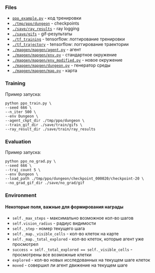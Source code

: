 ### Files

- [`ppo_example.py`](ppo_example.py) - код тренировки
- [`./tmp/ppo/dungeon`](./tmp/ppo/dungeon) - checkpoints
- [`./save/ray_results`](./save/ray_results) - ray logging
- [`./save/gifs`](./save/gifs) - gif-результаты
- [`./tf_training`](./tf_training) - tensorflow: логгирование тренировки
- [`./tf_trajectory`](./tf_trajectory) - tensorflow: логгирование траектории
- [`./mapgen/mapgen/agent.py`](./mapgen/mapgen/agent.py) - агент
- [`./mapgen/mapgen/env.py`](./mapgen/mapgen/env.py) - стандартное окружение
- [`./mapgen/mapgen/env_modified.py`](./mapgen/mapgen/env_modified.py) - новое окружение
- [`./mapgen/mapgen/dungeon.py`](./mapgen/mapgen/dungeon.py) - генератор среды
- [`./mapgen/mapgen/map.py`](./mapgen/mapgen/map.py) - карта


### Training 

Пример запуска:

```
python ppo_train.py \
--seed 666 \
--n_iter 500 \
--env Dungeon \
--agent_ckpt_dir ./tmp/ppo/dungeon \
--train_gif_dir ./save/train/gifs \
--ray_result_dir ./save/train/ray_results
```


### Evaluation 

Пример запуска:

```
python ppo_no_grad.py \
--seed 666 \
--traj_count 5 \
--env Dungeon \
--load_path ./tmp/ppo/dungeon/checkpoint_000020/checkpoint-20 \
--no_grad_gif_dir ./save/no_grad/gif
```


### Environment

#### Некоторые поля, важные для формирования награды

- `self._max_steps` - максимально возможное кол-во шагов
- `self.vision_radius` - радиус видимости
- `self._step` - номер текущего шага
- `self._map._visible_cells` - кол-во клеток на карте
- `self._map._total_explored` - кол-во клеток, которые агент уже просмотрел
- `success = self._total_explored == self._visible_cells` - просмотрены все возможные клетки
- `explored` - кол-во новых исследованных на текущем шаге клеток
- `moved` - совершил ли агент движение на текущем шаге



